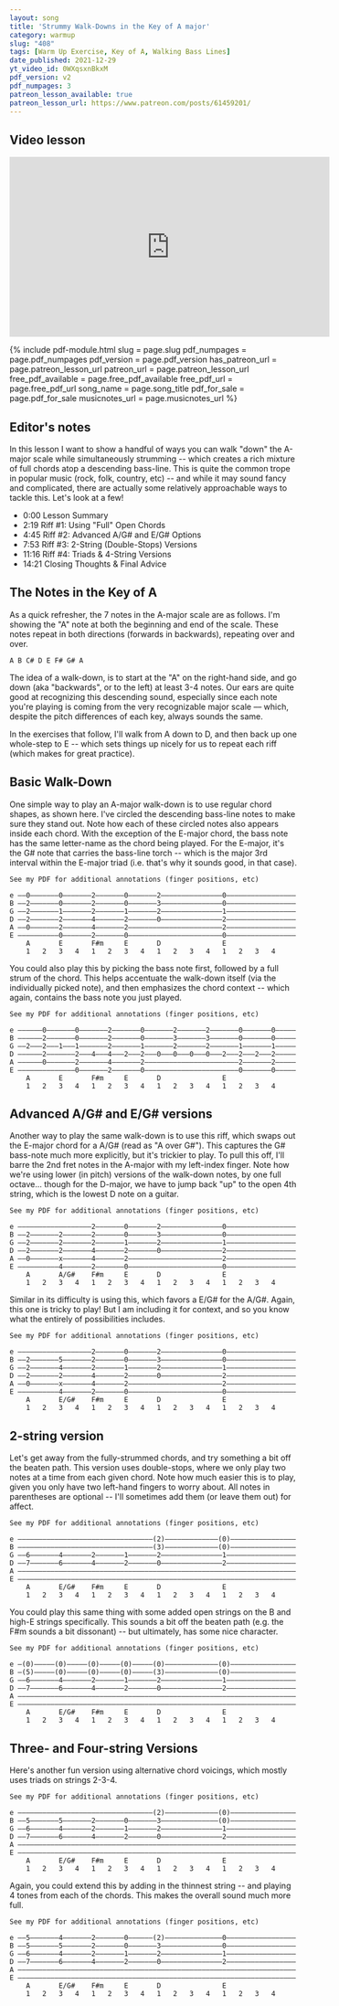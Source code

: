 ```yaml
---
layout: song
title: 'Strummy Walk-Downs in the Key of A major'
category: warmup
slug: "408"
tags: [Warm Up Exercise, Key of A, Walking Bass Lines]
date_published: 2021-12-29
yt_video_id: 0WXqsxnBkxM
pdf_version: v2
pdf_numpages: 3
patreon_lesson_available: true
patreon_lesson_url: https://www.patreon.com/posts/61459201/
---
```


## Video lesson

<iframe width="560" height="315" src="https://www.youtube.com/embed/{{page.yt_video_id}}" frameborder="0" allow="accelerometer; autoplay; encrypted-media; gyroscope; picture-in-picture" allowfullscreen></iframe>

{% include pdf-module.html slug = page.slug pdf_numpages = page.pdf_numpages pdf_version = page.pdf_version has_patreon_url = page.patreon_lesson_url patreon_url = page.patreon_lesson_url free_pdf_available = page.free_pdf_available free_pdf_url = page.free_pdf_url song_name = page.song_title pdf_for_sale = page.pdf_for_sale musicnotes_url = page.musicnotes_url %}

## Editor's notes

In this lesson I want to show a handful of ways you can walk "down" the A-major scale while simultaneously strumming -- which creates a rich mixture of full chords atop a descending bass-line. This is quite the common trope in popular music (rock, folk, country, etc) -- and while it may sound fancy and complicated, there are actually some relatively approachable ways to tackle this. Let's look at a few!

- 0:00 Lesson Summary
- 2:19 Riff #1: Using "Full" Open Chords
- 4:45 Riff #2: Advanced A/G# and E/G# Options
- 7:53 Riff #3: 2-String (Double-Stops) Versions
- 11:16 Riff #4: Triads & 4-String Versions
- 14:21 Closing Thoughts & Final Advice

## The Notes in the Key of A

As a quick refresher, the 7 notes in the A-major scale are as follows. I'm showing the "A" note at both the beginning and end of the scale. These notes repeat in both directions (forwards in backwards), repeating over and over.

    A B C# D E F# G# A

The idea of a walk-down, is to start at the "A" on the right-hand side, and go down (aka "backwards", or to the left) at least 3-4 notes. Our ears are quite good at recognizing this descending sound, especially since each note you're playing is coming from the very recognizable major scale –– which, despite the pitch differences of each key, always sounds the same.

In the exercises that follow, I'll walk from A down to D, and then back up one whole-step to E -- which sets things up nicely for us to repeat each riff (which makes for great practice).

## Basic Walk-Down

One simple way to play an A-major walk-down is to use regular chord shapes, as shown here. I've circled the descending bass-line notes to make sure they stand out. Note how each of these circled notes also appears inside each chord. With the exception of the E-major chord, the bass note has the same letter-name as the chord being played. For the E-major, it's the G# note that carries the bass-line torch -- which is the major 3rd interval within the E-major triad (i.e. that's why it sounds good, in that case).

    See my PDF for additional annotations (finger positions, etc)

    e ––0–––––––0–––––––2–––––––0–––––––2–––––––––––––––0–––––––––––––––––
    B ––2–––––––0–––––––2–––––––0–––––––3–––––––––––––––0–––––––––––––––––
    G ––2–––––––1–––––––2–––––––1–––––––2–––––––––––––––1–––––––––––––––––
    D ––2–––––––2–––––––4–––––––2–––––––0–––––––––––––––2–––––––––––––––––
    A ––0–––––––2–––––––4–––––––2–––––––––––––––––––––––2–––––––––––––––––
    E ––––––––––0–––––––2–––––––0–––––––––––––––––––––––0–––––––––––––––––  
        A       E       F#m     E       D               E
        1   2   3   4   1   2   3   4   1   2   3   4   1   2   3   4  

You could also play this by picking the bass note first, followed by a full strum of the chord. This helps accentuate the walk-down itself (via the individually picked note), and then emphasizes the chord context -- which again, contains the bass note you just played.

    See my PDF for additional annotations (finger positions, etc)

    e ––––––0–––––––0–––––––2–––––––0–––––––2–––––––2–––––––0–––––––0–––––
    B ––––––2–––––––0–––––––2–––––––0–––––––3–––––––3–––––––0–––––––0–––––
    G ––2–––2–––1–––1–––––––2–––––––1–––––––2–––––––2–––––––1–––––––1–––––
    D ––––––2–––––––2–––4–––4–––2–––2–––0–––0–––0–––0–––2–––2–––2–––2–––––
    A ––––––0–––––––2–––––––4–––––––2–––––––––––––––––––––––2–––––––2–––––
    E ––––––––––––––0–––––––2–––––––0–––––––––––––––––––––––0–––––––0–––––  
        A       E       F#m     E       D               E
        1   2   3   4   1   2   3   4   1   2   3   4   1   2   3   4  

## Advanced A/G# and E/G# versions

Another way to play the same walk-down is to use this riff, which swaps out the E-major chord for a A/G# (read as "A over G#"). This captures the G# bass-note much more explicitly, but it's trickier to play. To pull this off, I'll barre the 2nd fret notes in the A-major with my left-index finger. Note how we're using lower (in pitch) versions of the walk-down notes, by one full octave... though for the D-major, we have to jump back "up" to the open 4th string, which is the lowest D note on a guitar.

    See my PDF for additional annotations (finger positions, etc)

    e ––––––––––––––––––2–––––––0–––––––2–––––––––––––––0–––––––––––––––––
    B ––2–––––––2–––––––2–––––––0–––––––3–––––––––––––––0–––––––––––––––––
    G ––2–––––––2–––––––2–––––––1–––––––2–––––––––––––––1–––––––––––––––––
    D ––2–––––––2–––––––4–––––––2–––––––0–––––––––––––––2–––––––––––––––––
    A ––0–––––––x–––––––4–––––––2–––––––––––––––––––––––2–––––––––––––––––
    E ––––––––––4–––––––2–––––––0–––––––––––––––––––––––0–––––––––––––––––  
        A       A/G#    F#m     E       D               E
        1   2   3   4   1   2   3   4   1   2   3   4   1   2   3   4  

Similar in its difficulty is using this, which favors a E/G# for the A/G#. Again, this one is tricky to play! But I am including it for context, and so you know what the entirely of possibilities includes.

    See my PDF for additional annotations (finger positions, etc)

    e ––––––––––––––––––2–––––––0–––––––2–––––––––––––––0–––––––––––––––––
    B ––2–––––––5–––––––2–––––––0–––––––3–––––––––––––––0–––––––––––––––––
    G ––2–––––––4–––––––2–––––––1–––––––2–––––––––––––––1–––––––––––––––––
    D ––2–––––––2–––––––4–––––––2–––––––0–––––––––––––––2–––––––––––––––––
    A ––0–––––––x–––––––4–––––––2–––––––––––––––––––––––2–––––––––––––––––
    E ––––––––––4–––––––2–––––––0–––––––––––––––––––––––0–––––––––––––––––  
        A       E/G#    F#m     E       D               E
        1   2   3   4   1   2   3   4   1   2   3   4   1   2   3   4  

## 2-string version

Let's get away from the fully-strummed chords, and try something a bit off the beaten path. This version uses double-stops, where we only play two notes at a time from each given chord. Note how much easier this is to play, given you only have two left-hand fingers to worry about. All notes in parentheses are optional -- I'll sometimes add them (or leave them out) for affect.

    See my PDF for additional annotations (finger positions, etc)

    e –––––––––––––––––––––––––––––––––(2)–––––––––––––(0)––––––––––––––––
    B –––––––––––––––––––––––––––––––––(3)–––––––––––––(0)––––––––––––––––
    G ––6–––––––4–––––––2–––––––1–––––––2–––––––––––––––1–––––––––––––––––
    D ––7–––––––6–––––––4–––––––2–––––––0–––––––––––––––2–––––––––––––––––
    A ––––––––––––––––––––––––––––––––––––––––––––––––––––––––––––––––––––
    E ––––––––––––––––––––––––––––––––––––––––––––––––––––––––––––––––––––  
        A       E/G#    F#m     E       D               E
        1   2   3   4   1   2   3   4   1   2   3   4   1   2   3   4  

You could play this same thing with some added open strings on the B and high-E strings specifically. This sounds a bit off the beaten path (e.g. the F#m sounds a bit dissonant) -- but ultimately, has some nice character.

    See my PDF for additional annotations (finger positions, etc)

    e –(0)–––––(0)–––––(0)–––––(0)–––––(0)–––––––––––––(0)––––––––––––––––
    B –(5)–––––(0)–––––(0)–––––(0)–––––(3)–––––––––––––(0)––––––––––––––––
    G ––6–––––––4–––––––2–––––––1–––––––2–––––––––––––––1–––––––––––––––––
    D ––7–––––––6–––––––4–––––––2–––––––0–––––––––––––––2–––––––––––––––––
    A ––––––––––––––––––––––––––––––––––––––––––––––––––––––––––––––––––––
    E ––––––––––––––––––––––––––––––––––––––––––––––––––––––––––––––––––––  
        A       E/G#    F#m     E       D               E
        1   2   3   4   1   2   3   4   1   2   3   4   1   2   3   4  

## Three- and Four-string Versions

Here's another fun version using alternative chord voicings, which mostly uses triads on strings 2-3-4.

    See my PDF for additional annotations (finger positions, etc)

    e –––––––––––––––––––––––––––––––––(2)–––––––––––––(0)––––––––––––––––
    B ––5–––––––5–––––––2–––––––0–––––––3––––––––––––––(0)––––––––––––––––
    G ––6–––––––4–––––––2–––––––1–––––––2–––––––––––––––1–––––––––––––––––
    D ––7–––––––6–––––––4–––––––2–––––––0–––––––––––––––2–––––––––––––––––
    A ––––––––––––––––––––––––––––––––––––––––––––––––––––––––––––––––––––
    E ––––––––––––––––––––––––––––––––––––––––––––––––––––––––––––––––––––  
        A       E/G#    F#m     E       D               E
        1   2   3   4   1   2   3   4   1   2   3   4   1   2   3   4  

Again, you could extend this by adding in the thinnest string -- and playing 4 tones from each of the chords. This makes the overall sound much more full.

    See my PDF for additional annotations (finger positions, etc)

    e ––5–––––––4–––––––2–––––––0––––––(2)––––––––––––––0–––––––––––––––––
    B ––5–––––––5–––––––2–––––––0–––––––3–––––––––––––––0–––––––––––––––––
    G ––6–––––––4–––––––2–––––––1–––––––2–––––––––––––––1–––––––––––––––––
    D ––7–––––––6–––––––4–––––––2–––––––0–––––––––––––––2–––––––––––––––––
    A ––––––––––––––––––––––––––––––––––––––––––––––––––––––––––––––––––––
    E ––––––––––––––––––––––––––––––––––––––––––––––––––––––––––––––––––––  
        A       E/G#    F#m     E       D               E
        1   2   3   4   1   2   3   4   1   2   3   4   1   2   3   4  
